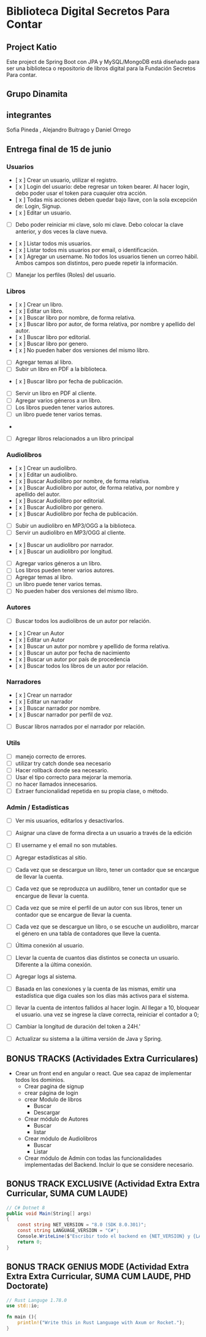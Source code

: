 # Biblioteca Digital Secretos Para Contar

## Project Katio

Este project de Spring Boot con JPA y MySQL/MongoDB está diseñado para ser una biblioteca o repositorio de libros digital para la Fundación Secretos Para contar.

## Grupo Dinamita



## integrantes
Sofia Pineda , Alejandro Buitrago y Daniel Orrego


## Entrega final de 15 de junio

### Usuarios

- [ x ] Crear un usuario, utilizar el registro.
- [ x ] Login del usuario: debe regresar un token bearer. Al hacer login, debo poder usar el token para cuaquier otra acción.
- [ x ] Todas mis acciones deben quedar bajo llave, con la sola excepción de: Login, Signup.
- [ x ] Editar un usuario.
- [  ] Debo poder reiniciar mi clave, solo mi clave. Debo colocar la clave anterior, y dos veces la clave nueva.
- [ x ] Listar todos mis usuarios.
- [ x ] Listar todos mis usuarios por email, o identificación.
- [ x ] Agregar un username. No todos los usuarios tienen un correo hábil. Ambos campos son distintos, pero puede repetir la información.
- [ ] Manejar los perfiles (Roles) del usuario.

### Libros

- [ x ] Crear un libro.
- [ x ] Editar un libro.
- [ x ] Buscar libro por nombre, de forma relativa.
- [ x ] Buscar libro por autor, de forma relativa, por nombre y apellido del autor.
- [ x ] Buscar libro por editorial.
- [ x ] Buscar libro por genero.
- [ x ] No pueden haber dos versiones del mismo libro.
- [ ] Agregar temas al libro.
- [ ] Subir un libro en PDF a la biblioteca.
- [ x ] Buscar libro por fecha de publicación.
- [ ] Servir un libro en PDF al cliente.
- [ ] Agregar varios géneros a un libro.
- [ ] Los libros pueden tener varios autores.
- [ ] un libro puede tener varios temas.
-
- [ ] Agregar libros relacionados a un libro principal

### Audiolibros

- [ x ] Crear un audiolibro.
- [ x ] Editar un audiolibro.
- [ x ] Buscar Audiolibro por nombre, de forma relativa.
- [ x ] Buscar Audiolibro por autor, de forma relativa, por nombre y apellido del autor.
- [ x ] Buscar Audiolibro por editorial.
- [ x ] Buscar Audiolibro por genero.
- [ x ] Buscar Audiolibro por fecha de publicación.
- [ ] Subir un audiolibro en MP3/OGG a la biblioteca.
- [ ] Servir un audiolibro en MP3/OGG al cliente.
- [ x ] Buscar un audiolibro por narrador.
- [ x ] Buscar un audiolibro por longitud.
- [ ] Agregar varios géneros a un libro.
- [ ] Los libros pueden tener varios autores.
- [ ] Agregar temas al libro.
- [ ] un libro puede tener varios temas.
- [ ] No pueden haber dos versiones del mismo libro.

### Autores

- [ ] Buscar todos los audiolibros de un autor por relación.
- [ x ] Crear un Autor
- [ x ] Editar un Autor
- [ x ] Buscar un autor por nombre y apellido de forma relativa.
- [ x ] Buscar un autor por fecha de nacimiento
- [ x ] Buscar un autor por país de procedencia
- [ x ] Buscar todos los libros de un autor por relación.


### Narradores

- [ x ] Crear un narrador
- [ x ] Editar un narrador
- [ x ] Buscar narrador por nombre.
- [ x ] Buscar narrador por perfil de voz.
- [ ] Buscar libros narrados por el narrador por relación.

### Utils

- [ ] manejo correcto de errores.
- [ ] utilizar try catch donde sea necesario
- [ ] Hacer rollback donde sea necesario.
- [ ] Usar el tipo correcto para mejorar la memoria.
- [ ] no hacer llamados innecesarios.
- [ ] Extraer funcionalidad repetida en su propia clase, o método.

### Admin / Estadísticas

- [ ] Ver mis usuarios, editarlos y desactivarlos.
- [ ] Asignar una clave de forma directa a un usuario a través de la edición
- [ ] El username y el email no son mutables.
- [ ] Agregar estadísticas al sitio.
- [ ] Cada vez que se descargue un libro, tener un contador que se encargue de llevar la cuenta.
- [ ] Cada vez que  se reproduzca un audilibro, tener un contador que se encargue de llevar la cuenta.
- [ ] Cada vez que se mire el perfil de un autor con sus libros, tener un contador que se encargue de llevar la cuenta.
- [ ] Cada vez que se descargue un libro, o se escuche un audiolibro, marcar el género en una tabla de contadores que lleve la cuenta.
- [ ] Última conexión al usuario.
- [ ] Llevar la cuenta de cuantos dias distintos se conecta un usuario. Diferente a la última conexión.
- [ ] Agregar logs al sistema.
- [ ] Basada en las conexiones y la cuenta de las mismas, emitir una estadística que diga cuales son los días más activos para el sistema.
- [ ] llevar la cuenta de intentos fallidos al hacer login. Al llegar a 10, bloquear el usuario. una vez se ingrese la clave correcta, reiniciar el contador a 0;
- [ ] Cambiar la longitud de duración del token a 24H.'
- [ ] Actualizar su sistema a la última versión de Java y Spring.



















## BONUS TRACKS (Actividades Extra Curriculares)

- Crear un front end en angular o react. Que sea capaz de implementar todos los dominios.
    - Crear pagina de signup
    - crear página de login
    - crear Modulo de libros
        - Buscar        
        - Descargar
    - Crear módulo de Autores
        - Buscar
        - listar
    - Crear módulo de Audiolibros
        - Buscar
        - Listar
    - Crear módulo de Admin con todas las funcionalidades implementadas del Backend. Incluir lo que se considere necesario.


## BONUS TRACK EXCLUSIVE (Actividad Extra Extra Curricular, SUMA CUM LAUDE)

```csharp
// C# Dotnet 8
public void Main(String[] args)
{
    const string NET_VERSION = "8.0 (SDK 8.0.301)";
    const string LANGUAGE_VERSION = "C#";
    Console.WriteLine($"Escribir todo el backend en {NET_VERSION} y {LANGUAGE_VERSION}");
    return 0;
}
```

## BONUS TRACK GENIUS MODE (Actividad Extra Extra Extra Curricular, SUMA CUM LAUDE, PHD Doctorate)

```rust
// Rust Languge 1.78.0
use std::io;

fn main (){
    println!("Write this in Rust Language with Axum or Rocket.");
}
```


